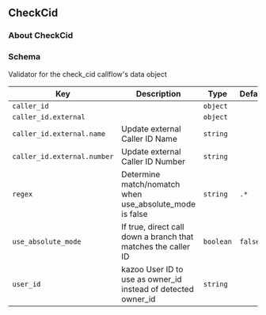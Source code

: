 ## CheckCid

### About CheckCid

### Schema

Validator for the check_cid callflow's data object

Key | Description | Type | Default | Required
--- | ----------- | ---- | ------- | --------
`caller_id` |   | `object` |   | `false`
`caller_id.external` |   | `object` |   | `false`
`caller_id.external.name` | Update external Caller ID Name | `string` |   | `false`
`caller_id.external.number` | Update external Caller ID Number | `string` |   | `false`
`regex` | Determine match/nomatch when use_absolute_mode is false | `string` | `.*` | `false`
`use_absolute_mode` | If true, direct call down a branch that matches the caller ID | `boolean` | `false` | `false`
`user_id` | kazoo User ID to use as owner_id instead of detected owner_id | `string` |   | `false`
